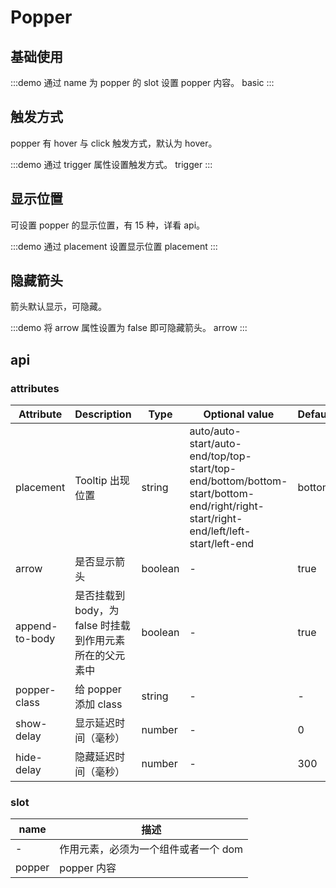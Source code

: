 # Popper

## 基础使用

:::demo 通过 name 为 popper 的 slot 设置 popper 内容。
basic
:::

## 触发方式

popper 有 hover 与 click 触发方式，默认为 hover。

:::demo 通过 trigger 属性设置触发方式。
trigger
:::

## 显示位置

可设置 popper 的显示位置，有 15 种，详看 api。

:::demo 通过 placement 设置显示位置
placement
:::

## 隐藏箭头

箭头默认显示，可隐藏。

:::demo 将 arrow 属性设置为 false 即可隐藏箭头。
arrow
:::

## api

### attributes

| Attribute | Description | Type | Optional value | Default |
| ---- | --- | --- | ----- | ----- |
| placement | Tooltip 出现位置 | string | auto/auto-start/auto-end/top/top-start/top-end/bottom/bottom-start/bottom-end/right/right-start/right-end/left/left-start/left-end | bottom |
| arrow | 是否显示箭头 | boolean | - | true |
| append-to-body | 是否挂载到 body，为 false 时挂载到作用元素所在的父元素中 | boolean | - | true |
| popper-class | 给 popper 添加 class | string | - | - |
| show-delay | 显示延迟时间（毫秒） | number | - | 0 |
| hide-delay | 隐藏延迟时间（毫秒） | number | - | 300 |

### slot

| name | 描述 |
| ---- | --- |
| - | 作用元素，必须为一个组件或者一个 dom |
| popper | popper 内容 |
